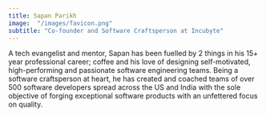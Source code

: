 ```yaml
---
title: Sapan Parikh
image:  "/images/favicon.png"
subtitle: "Co-founder and Software Craftsperson at Incubyte"
---
```

A tech evangelist and mentor, Sapan has been fuelled by 2 things in his 15+ year professional career; coffee and his love of designing self-motivated, high-performing and passionate software engineering teams. Being a software craftsperson at heart, he has created and coached teams of over 500 software developers spread across the US and India with the sole objective of forging exceptional software products with an unfettered focus on quality. 